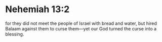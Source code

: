 # Nehemiah 13:2

for they did not meet the people of Israel with bread and water, but hired Balaam against them to curse them—yet our God turned the curse into a blessing.
